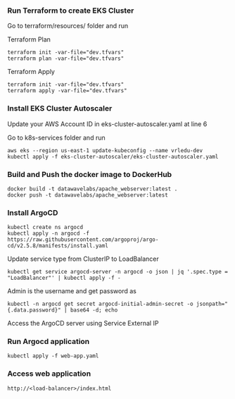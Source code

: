 ### Run Terraform to create EKS Cluster

Go to terraform/resources/ folder and run 

Terraform Plan
```
terraform init -var-file="dev.tfvars"
terraform plan -var-file="dev.tfvars"
```

Terraform Apply
```
terraform init -var-file="dev.tfvars"
terraform apply -var-file="dev.tfvars"
```

### Install EKS Cluster Autoscaler

Update your AWS Account ID in eks-cluster-autoscaler.yaml at line 6 

Go to k8s-services folder and run 

```
aws eks --region us-east-1 update-kubeconfig --name vrledu-dev
kubectl apply -f eks-cluster-autoscaler/eks-cluster-autoscaler.yaml
```

### Build and Push the docker image to DockerHub

```
docker build -t datawavelabs/apache_webserver:latest .
docker push -t datawavelabs/apache_webserver:latest
```

### Install ArgoCD 

```
kubectl create ns argocd
kubectl apply -n argocd -f https://raw.githubusercontent.com/argoproj/argo-cd/v2.5.8/manifests/install.yaml
```

Update service type from ClusterIP to LoadBalancer
```
kubectl get service argocd-server -n argocd -o json | jq '.spec.type = "LoadBalancer"' | kubectl apply -f -
```

Admin is the username and get password as
```
kubectl -n argocd get secret argocd-initial-admin-secret -o jsonpath="{.data.password}" | base64 -d; echo
```

Access the ArgoCD server using Service External IP

### Run Argocd application

```
kubectl apply -f web-app.yaml
```

### Access web application 

```
http://<load-balancer>/index.html
```